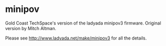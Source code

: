 minipov
=======

Gold Coast TechSpace's version of the ladyada minipov3 firmware. Original version by Mitch Altman.

Please see http://www.ladyada.net/make/minipov3 for all the details.

